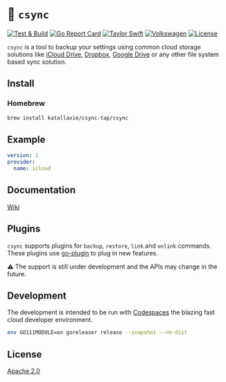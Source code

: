 # :bank: `csync`

[![Test & Build](https://github.com/katallaxie/csync/actions/workflows/main.yml/badge.svg)](https://github.com/katallaxie/csync/actions/workflows/main.yml)
[![Go Report Card](https://goreportcard.com/badge/github.com/katallaxie/csync)](https://goreportcard.com/report/github.com/katallaxie/csync)
[![Taylor Swift](https://img.shields.io/badge/secured%20by-taylor%20swift-brightgreen.svg)](https://twitter.com/SwiftOnSecurity)
[![Volkswagen](https://auchenberg.github.io/volkswagen/volkswargen_ci.svg?v=1)](https://github.com/auchenberg/volkswagen)
[![License](https://img.shields.io/badge/License-Apache%202.0-blue.svg)](https://opensource.org/licenses/Apache-2.0)

`csync` is a tool to backup your settings using common cloud storage solutions like [iCloud Drive](https://www.icloud.com), [Dropbox](https://dropbox.com), [Google Drive](https://www.google.com/intl/de/drive/) or any other file system based sync solution.

## Install

### Homebrew

```bash
brew install katallaxie/csync-tap/csync
```

## Example

```yaml
version: 1
provider:
  name: icloud
```

## Documentation 

[Wiki](https://github.com/katallaxie/csync/wiki)

## Plugins

`csync` supports plugins for `backup`, `restore`, `link` and `unlink` commands. These plugins use [go-plugin](https://github.com/hashicorp/go-plugin) to plug in new features.

:warning: The support is still under development and the APIs may change in the future.

## Development

The development is intended to be run with [Codespaces](https://github.com/features/codespaces) the blazing fast cloud developer environment.

```bash
env GO111MODULE=on goreleaser release --snapshot --rm-dist
```

## License

[Apache 2.0](/LICENSE)

